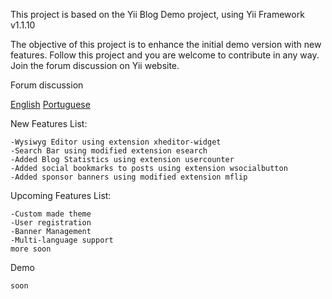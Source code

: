 This project is based on the Yii Blog Demo project, using Yii Framework v1.1.10

The objective of this project is to enhance the initial demo version with new features. Follow this project and you are welcome to contribute in any way. Join the forum discussion on Yii website.


Forum discussion

[English](http://www.yiiframework.com/forum/index.php/topic/30503-yii-blog-enhanced-on-github)
[Portuguese](http://www.yiiframework.com/forum/index.php/topic/30502-yii-blog-melhorado-no-github)

New Features List:

    -Wysiwyg Editor using extension xheditor-widget
    -Search Bar using modified extension esearch
    -Added Blog Statistics using extension usercounter
    -Added social bookmarks to posts using extension wsocialbutton
    -Added sponsor banners using modified extension mflip

Upcoming Features List:

    -Custom made theme
    -User registration
    -Banner Management
    -Multi-language support
    more soon

Demo
   
    soon
